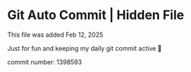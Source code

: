 # Git Auto Commit | Hidden File

This file was added Feb 12, 2025

Just for fun and keeping my daily git commit active 🤪

commit number: 1398593
